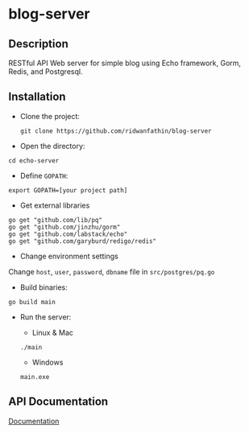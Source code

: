 # blog-server

## Description

RESTful API Web server for simple blog using Echo framework, Gorm, Redis, and Postgresql.

## Installation

* Clone the project:

  ```shell
  git clone https://github.com/ridwanfathin/blog-server
  ```

* Open the directory:

```shell
cd echo-server
```

* Define `GOPATH`:

```shell
export GOPATH=[your project path]
```

* Get external libraries

```shell
go get "github.com/lib/pq"
go get "github.com/jinzhu/gorm"
go get "github.com/labstack/echo"
go get "github.com/garyburd/redigo/redis"
```

* Change environment settings

Change `host`, `user`, `password`, `dbname` file in `src/postgres/pq.go`

* Build binaries:

```shell
go build main
```

* Run the server:
  * Linux & Mac

  ```shell
  ./main
  ```

  * Windows

  ```shell
  main.exe
  ```

## API Documentation

[Documentation](https://documenter.getpostman.com/view/2407396/RWTeVMrU#be82841b-3d06-f6f8-6e97-64876360879f)
